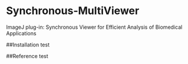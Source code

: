 # Synchronous-MultiViewer
ImageJ plug-in: Synchronous Viewer for Efficient Analysis of Biomedical Applications 


##Installation
test

##Reference
test
